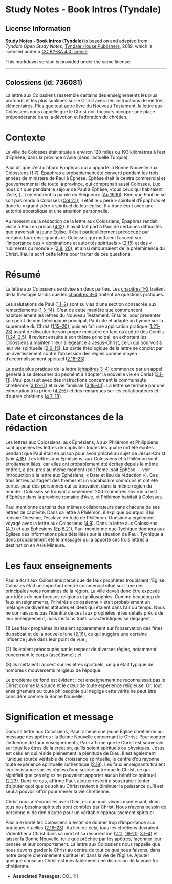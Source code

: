 # Study Notes - Book Intros (Tyndale)

## License Information

**Study Notes - Book Intros (Tyndale)** is based on and adapted from: _Tyndale Open Study Notes_, [Tyndale House Publishers](https://tyndaleopenresources.com/), 2019, which is licensed under a [CC BY-SA 4.0 license](https://creativecommons.org/licenses/by-sa/4.0/legalcode.en).

This markdown version is provided under the same license.



--------------------------------

## Colossiens (id: 736081)

La lettre aux Colossiens rassemble certains des enseignements les plus profonds et les plus sublimes sur le Christ avec des instructions de vie très élémentaires. Plus que tout autre livre du Nouveau Testament, la lettre aux Colossiens nous rappelle que le Christ doit toujours occuper une place prépondérante dans la dévotion et l’adoration du chrétien.

Contexte
========

La ville de Colosses était située à environ 120 miles ou 193 kilomètres à l’est d’Éphèse, dans la province d’Asie (dans l’actuelle Turquie).

Paul dit que c’est d’abord Épaphras qui a apporté la Bonne Nouvelle aux Colossiens ([1\.7](https://ref.ly/Col1:7)). Épaphras a probablement été converti pendant les trois années de ministère de Paul à Éphèse. Éphèse était le centre commercial et gouvernemental de toute la province, qui comprenait aussi Colosses. Luc nous dit que pendant le séjour de Paul à Éphèse, «tous ceux qui habitaient l’Asie, (…) entendirent la parole du Seigneur» ([Ac 19\.10](https://ref.ly/Acts19:10)). Bien que Paul ne se soit pas rendu à Colosses ([Col 2\.1](https://ref.ly/Col2:1)), il était le « père » spirituel d’Épaphras et donc le « grand\-père » spirituel de leur église. Il a donc écrit avec une autorité apostolique et une attention personnelle.

Au moment de la rédaction de la lettre aux Colossiens, Épaphras rendait visite à Paul en prison ([4\.12](https://ref.ly/Col4:12)). Il avait fait part à Paul de certaines difficultés que traversait la jeune Église. Il était particulièrement préoccupé par certains faux enseignants de Colosses qui mettaient l’accent sur l’importance des « dominations et autorités spirituels » ([2\.15](https://ref.ly/Col2:15)) et des « rudiments du monde » ([2\.8,](https://ref.ly/Col2:8) [20](https://ref.ly/Col2:20)), et ainsi détournaient de la prééminence du Christ. Paul a écrit cette lettre pour traiter de ces questions.

Résumé
======

La lettre aux Colossiens se divise en deux parties. Les [chapitres 1–2](https://ref.ly/Col1:1-Col2:23) traitent de la théologie tandis que les [chapitres 3–4](https://ref.ly/Col3:1-Col4:18) traitent de questions pratiques.

Les salutations de Paul ([1\.1–2](https://ref.ly/Col1:1-Col1:2)) sont suivies d’une section consacrée aux remerciements ([1\.3–14](https://ref.ly/Col1:3-Col1:14)). C’est de cette manière que commencent habituellement les lettres du Nouveau Testament. Ensuite, pour présenter son point de vue théologique principal, Paul cite et adapte un hymne sur la suprématie du Christ ([1\.15–20](https://ref.ly/Col1:15-Col1:20)), puis en fait une application pratique ([1\.21–23](https://ref.ly/Col1:21-Col1:23)) avant de discuter de son propre ministère en tant qu’apôtre des Gentils ([1\.24–2\.5](https://ref.ly/Col1:24-Col2:5)). Il revient ensuite à son thème principal, en exhortant les Colossiens à maintenir leur allégeance à Jésus\-Christ, celui qui pourvoit à leur vie spirituelle ([2\.6–15](https://ref.ly/Col2:6-Col2:15)). La partie théologique de la lettre se conclut par un avertissement contre l’obsession des règles comme moyen d’accomplissement spirituel ([2\.16–23](https://ref.ly/Col2:16-Col2:23)).

La partie plus pratique de la lettre ([chapitres 3–4](https://ref.ly/Col3:1-Col4:18)) commence par un appel général à se détourner du péché et à adopter la nouvelle vie en Christ ([3\.1–11](https://ref.ly/Col3:1-Col3:11)). Paul poursuit avec des instructions concernant la communauté chrétienne ([3\.12–17](https://ref.ly/Col3:12-Col3:17)) et la vie familiale ([3\.18–4\.1](https://ref.ly/Col3:18-Col4:1)). La lettre se termine par une exhortation à la prière ([4\.2–6](https://ref.ly/Col4:2-Col4:6)) et des remarques sur les collaborateurs et d’autres chrétiens ([4\.7–18](https://ref.ly/Col4:7-Col4:18)).

Date et circonstances de la rédaction
=====================================

Les lettres aux Colossiens, aux Éphésiens, à aux Philémon et Philippiens sont appelées les lettres de captivité : toutes les quatre ont été écrites pendant que Paul était en prison pour avoir prêché au sujet de Jésus\-Christ (voir [4\.18](https://ref.ly/Col4:18)). Les lettres aux Éphésiens, aux Colossiens et à Philémon sont étroitement liées, car elles ont probablement été écrites depuis le même endroit, à peu près au même moment (soit Rome, soit Éphèse — voir Introduction à la lettre aux Éphésiens, « Date et lieu de rédaction »). Ces trois lettres partagent des thèmes et un vocabulaire communs et ont été écrites pour des personnes qui se trouvaient dans la même région du monde : Colosses se trouvait à seulement 200 kilomètres environ à l’est d’Éphèse dans la province romaine d’Asie, et Philémon habitait à Colosses.

Paul mentionne certains des mêmes collaborateurs dans chacune de ses lettres de captivité. Dans sa lettre à Philémon, il explique pourquoi il lui renvoie Onésime, l’esclave en fuite de Philémon. Onésime a également voyagé avec la lettre aux Colossiens ([4\.9](https://ref.ly/Col4:9)). Dans la lettre aux Colossiens ([4\.7](https://ref.ly/Col4:7)) et aux Éphésiens ([Ep 6\.21](https://ref.ly/Eph6:21)), Paul mentionne que Tychique donnera aux Églises des informations plus détaillées sur la situation de Paul. Tychique a donc probablement été le messager qui a apporté ces trois lettres à destination en Asie Mineure.

Les faux enseignements
======================

Paul a écrit aux Colossiens parce que de faux prophètes troublaient l’Église. Colosses était un important centre commercial situé sur l’une des principales voies romaines de la région. La ville devait donc être exposée aux idées de nombreuses religions et philosophies. Comme beaucoup de faux enseignements, l’« hérésie colossienne » était probablement un mélange de diverses attitudes et idées qui étaient dans l’air du temps. Nous ne connaissons pas l’identité de ces faux prophètes ni les détails précis de leur enseignement, mais certains traits caractéristiques se dégagent : 

(1\) Les faux prophètes insistaient apparemment sur l’observation des fêtes du sabbat et de la nouvelle lune ([2\.16](https://ref.ly/Col2:16)), ce qui suggère une certaine influence juive dans leur point de vue ; 

(2\) Ils étaient préoccupés par le respect de diverses règles, notamment concernant le corps (ascétisme) ; et 

(3\) ils mettaient l’accent sur les êtres spirituels, ce qui était typique de nombreux mouvements religieux de l’époque. 

Le problème de fond est évident : cet enseignement ne reconnaissait pas le Christ comme la source et le cœur de toute expérience religieuse. Or, tout enseignement ou toute philosophie qui néglige cette vérité ne peut être considéré comme la Bonne Nouvelle.

Signification et message
========================

Dans sa lettre aux Colossiens, Paul ramène une jeune Église chrétienne au message des apôtres : la Bonne Nouvelle concernant le Christ. Pour contrer l’influence de faux enseignements, Paul affirme que le Christ est souverain sur tous les êtres de la création, qu’ils soient spirituels ou physiques. Jésus est celui en qui réside pleinement la plénitude de Dieu. Il est également l’unique source véritable de croissance spirituelle, le centre d’où rayonne toute expérience spirituelle authentique ([2\.19](https://ref.ly/Col2:19)). Les faux enseignants tiraient leur insistance sur les règles d’une source autre que le Christ, ce qui signifiait que ces règles ne pouvaient apporter aucun bénéfice spirituel ([2\.23](https://ref.ly/Col2:23)). Dans ce cas, affirme Paul, ajouter revient à soustraire : tenter d’ajouter quoi que ce soit au Christ revient à diminuer la puissance qu’il est seul à pouvoir offrir pour mener la vie chrétienne.

Christ nous a réconciliés avec Dieu, en qui nous vivons maintenant, donc tous nos besoins spirituels sont comblés par Christ. Nous n’avons besoin de personne ni de rien d’autre pour un véritable épanouissement spirituel.

Paul a exhorté les Colossiens à éviter de donner trop d’importance aux pratiques rituelles ([2\.16–23](https://ref.ly/Col2:16-Col2:23)). Au lieu de cela, tous les chrétiens devraient s’identifier à Christ dans sa mort et sa résurrection ([2\.11](https://ref.ly/Col2:11), [19–20](https://ref.ly/Col2:19-Col2:20); [3\.1–4](https://ref.ly/Col3:1-Col3:4)) et laisser la Bonne Nouvelle, telle que prêchée par les apôtres, façonner leur pensée et leur comportement. La lettre aux Colossiens nous rappelle que nous devons garder le Christ au centre de tout ce que nous faisons, dans notre propre cheminement spirituel et dans la vie de l’Église. Ajouter quelque chose au Christ est inévitablement une distorsion de la vraie foi chrétienne.

* **Associated Passages:** COL 1:1

